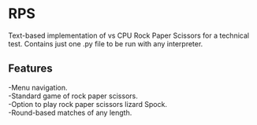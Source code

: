 # RPS
Text-based implementation of vs CPU Rock Paper Scissors for a technical test.
Contains just one .py file to be run with any interpreter.

## Features
-Menu navigation.\
-Standard game of rock paper scissors.\
-Option to play rock paper scissors lizard Spock.\
-Round-based matches of any length.
